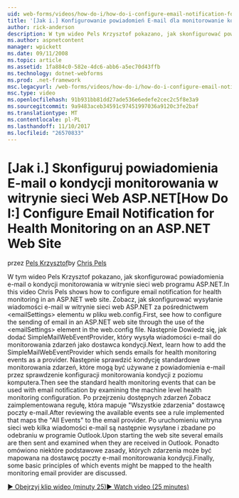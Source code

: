 ```yaml
---
uid: web-forms/videos/how-do-i/how-do-i-configure-email-notification-for-health-monitoring-on-an-aspnet-web-site
title: '[Jak i.] Konfigurowanie powiadomień E-mail dla monitorowanie kondycji w witrynie sieci Web programu ASP.NET | Dokumentacja firmy Microsoft'
author: rick-anderson
description: W tym wideo Pels Krzysztof pokazano, jak skonfigurować powiadomienia e-mail o kondycji monitorowania w witrynie sieci web programu ASP.NET. Zobacz, jak skonfigurować wysyłanie e...
ms.author: aspnetcontent
manager: wpickett
ms.date: 09/11/2008
ms.topic: article
ms.assetid: 1fa884c0-582e-4dc6-abb6-a5ec70d43ffb
ms.technology: dotnet-webforms
ms.prod: .net-framework
msc.legacyurl: /web-forms/videos/how-do-i/how-do-i-configure-email-notification-for-health-monitoring-on-an-aspnet-web-site
msc.type: video
ms.openlocfilehash: 91b931bb81dd27ade536e6edefe2cec2c5f8e3a9
ms.sourcegitcommit: 9a9483aceb34591c97451997036a9120c3fe2baf
ms.translationtype: MT
ms.contentlocale: pl-PL
ms.lasthandoff: 11/10/2017
ms.locfileid: "26570833"
---
```

<a name="how-do-i-configure-email-notification-for-health-monitoring-on-an-aspnet-web-site"></a><span data-ttu-id="50053-104">[Jak i.] Skonfiguruj powiadomienia E-mail o kondycji monitorowania w witrynie sieci Web ASP.NET</span><span class="sxs-lookup"><span data-stu-id="50053-104">[How Do I:] Configure Email Notification for Health Monitoring on an ASP.NET Web Site</span></span>
====================
<span data-ttu-id="50053-105">przez [Pels Krzysztof](https://twitter.com/chrispels)</span><span class="sxs-lookup"><span data-stu-id="50053-105">by [Chris Pels](https://twitter.com/chrispels)</span></span>

<span data-ttu-id="50053-106">W tym wideo Pels Krzysztof pokazano, jak skonfigurować powiadomienia e-mail o kondycji monitorowania w witrynie sieci web programu ASP.NET.</span><span class="sxs-lookup"><span data-stu-id="50053-106">In this video Chris Pels shows how to configure email notification for health monitoring in an ASP.NET web site.</span></span> <span data-ttu-id="50053-107">Zobacz, jak skonfigurować wysyłanie wiadomości e-mail w witrynie sieci web ASP.NET za pośrednictwem &lt;emailSettings&gt; elementu w pliku web.config.</span><span class="sxs-lookup"><span data-stu-id="50053-107">First, see how to configure the sending of email in an ASP.NET web site through the use of the &lt;emailSettings&gt; element in the web.config file.</span></span> <span data-ttu-id="50053-108">Następnie Dowiedz się, jak dodać SimpleMailWebEventProvider, który wysyła wiadomości e-mail do monitorowania zdarzeń jako dostawca kondycji.</span><span class="sxs-lookup"><span data-stu-id="50053-108">Next, learn how to add the SimpleMailWebEventProvider which sends emails for health monitoring events as a provider.</span></span> <span data-ttu-id="50053-109">Następnie sprawdzić kondycję standardowe monitorowania zdarzeń, które mogą być używane z powiadomienia e-mail przez sprawdzenie konfiguracji monitorowania kondycji z poziomu komputera.</span><span class="sxs-lookup"><span data-stu-id="50053-109">Then see the standard health monitoring events that can be used with email notification by examining the machine level health monitoring configuration.</span></span> <span data-ttu-id="50053-110">Po przejrzeniu dostępnych zdarzeń Zobacz zaimplementowana regułę, która mapuje "Wszystkie zdarzenia" dostawcę poczty e-mail.</span><span class="sxs-lookup"><span data-stu-id="50053-110">After reviewing the available events see a rule implemented that maps the "All Events" to the email provider.</span></span> <span data-ttu-id="50053-111">Po uruchomieniu witryna sieci web kilka wiadomości e-mail są następnie wysyłane i zbadane po odebraniu w programie Outlook.</span><span class="sxs-lookup"><span data-stu-id="50053-111">Upon starting the web site several emails are then sent and examined when they are received in Outlook.</span></span> <span data-ttu-id="50053-112">Ponadto omówiono niektóre podstawowe zasady, których zdarzenia może być mapowana na dostawcę poczty e-mail monitorowania kondycji.</span><span class="sxs-lookup"><span data-stu-id="50053-112">Finally, some basic principles of which events might be mapped to the health monitoring email provider are discussed.</span></span>

[<span data-ttu-id="50053-113">&#9654; Obejrzyj klip wideo (minuty 25)</span><span class="sxs-lookup"><span data-stu-id="50053-113">&#9654; Watch video (25 minutes)</span></span>](https://channel9.msdn.com/Blogs/ASP-NET-Site-Videos/how-do-i-configure-email-notification-for-health-monitoring-on-an-aspnet-web-site)
